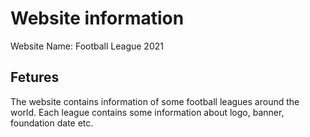 # Website information

Website Name: Football League 2021 

## Fetures

The website contains information of some football leagues around the world. Each league contains some information about logo, banner, foundation date etc.
